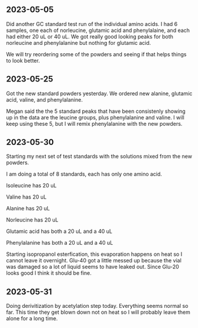 ## 2023-05-05
Did another GC standard test run of the individual amino acids. I had 6 samples, one each of norleucine, glutamic acid and phenylalaine, and each had either 20 uL or 40 uL.
We got really good looking peaks for both norleucine and phenylalanine but nothing for glutamic acid.

We will try reordering some of the powders and seeing if that helps things to look better. 

## 2023-05-25
Got the new standard powders yesterday. We ordered new alanine, glutamic acid, valine, and phenylalanine. 

Megan said the the 5 standard peaks that have been consistenly showing up in the data are the leucine groups, plus phenylalanine and valine. 
I will keep using these 5, but I will remix phenylalanine with the new powders.

## 2023-05-30
Starting my next set of test standards with the solutions mixed from the new powders.

I am doing a total of 8 standards, each has only one amino acid. 

Isoleucine has 20 uL

Valine has 20 uL 

Alanine has 20 uL

Norleucine has 20 uL

Glutamic acid has both a 20 uL and a 40 uL

Phenylalanine has both a 20 uL and a 40 uL

Starting isopropanol esterfication, this evaporation happens on heat so I cannot leave it overnight. 
Glu-40 got a little messed up because the vial was damaged so a lot of liquid seems to have leaked out.
Since Glu-20 looks good I think it should be fine.

## 2023-05-31
Doing derivitization by acetylation step today. 
Everything seems normal so far. This time they get blown down not on heat so I will probably leave them alone for a long time. 

